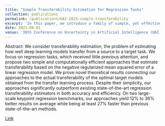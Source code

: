 ```yaml
---
title: "Simple Transferability Estimation for Regression Tasks"
collection: publications
permalink: /publications/UAI-2023-simple-transferability
excerpt: 'In this paper, we introduce a family of simple, yet effective transferability estimators to predict the transfer learning performance between two regression tasks.'
date: 2023-08-01
venue: '39th Conference on Uncertainty in Artificial Intelligence (UAI)'
---
```

Abstract:
We consider transferability estimation, the problem of estimating how well deep learning models
transfer from a source to a target task. We focus on regression tasks, which received little previous attention, and propose two simple and computationally efficient approaches that estimate transferability based on the negative regularized mean squared error of a linear regression model. We prove novel theoretical results connecting our approaches to the actual transferability of the optimal target models obtained from the transfer learning process. Despite their simplicity, our approaches significantly outperform existing state-of-the-art regression transferability estimators in both accuracy and efficiency. On two large-scale keypoint regression benchmarks, our approaches yield 12% to 36% better results on average while being at least 27% faster than previous state-of-the-art methods.

[Link](https://openreview.net/pdf?id=1g1zg2dgIH)
